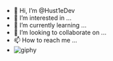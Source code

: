 - 👋 Hi, I’m @Hust1eDev
- 👀 I’m interested in ...
- 🌱 I’m currently learning ...
- 💞️ I’m looking to collaborate on ...
- 📫 How to reach me ...
- ![giphy](https://github.com/Hust1eDev/Hust1eDev/assets/98664854/a6a9c03b-ff6f-4bde-a578-2b4063abb5a9)


<!---
C0deSpawner/C0deSpawner is a ✨ special ✨ repository because its `README.md` (this file) appears on your GitHub profile.
You can click the Preview link to take a look at your changes.
--->
